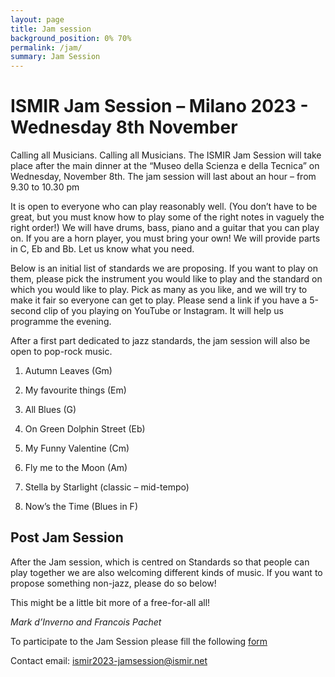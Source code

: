 ```yaml
---
layout: page
title: Jam session
background_position: 0% 70%
permalink: /jam/
summary: Jam Session
---
```


# ISMIR Jam Session – Milano 2023 - Wednesday 8th November 
Calling all Musicians. Calling all Musicians.  The ISMIR Jam Session will take place after the main dinner at the “Museo della Scienza e della Tecnica” on Wednesday, November 8th. 
The jam session will last about an hour – from 9.30 to 10.30 pm

It is open to everyone who can play reasonably well. (You don’t have to be great, but you must know how to play some of the right notes in vaguely the right order!) 
We will have drums, bass, piano and a guitar that you can play on. If you are a horn player, you must bring your own! 
We will provide parts in C, Eb and Bb. Let us know what you need.

Below is an initial list of standards we are proposing. 
If you want to play on them, please pick the instrument you would like to play and the standard on which you would like to play. 
Pick as many as you like, and we will try to make it fair so everyone can get to play. 
Please send a link if you have a 5-second clip of you playing on YouTube or Instagram. It will help us programme the evening. 

After a first part dedicated to jazz standards, the jam session will also be open to pop-rock music.

1.	Autumn Leaves (Gm)        

2.	My favourite things (Em)   

3.	All Blues (G) 

4.	On Green Dolphin Street  (Eb)  

5.	My Funny Valentine (Cm)   

6.	Fly me to the Moon (Am) 

7.	Stella by Starlight  (classic – mid-tempo)

8.	Now’s the Time (Blues in F)

## Post Jam Session
After the Jam session, which is centred on Standards so that people can play together we are also welcoming different kinds of music. If you want to propose something non-jazz, please do so below! 

This might be a little bit more of a free-for-all all! 

_Mark d’Inverno and Francois Pachet_

To participate to the Jam Session please fill the following [form](https://forms.gle/6Fp9AdZTaHHXxoaWA)

Contact email: [ismir2023-jamsession@ismir.net](ismir2023-jamsession@ismir.net)

